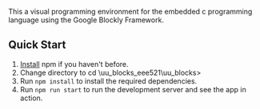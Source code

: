 This a visual programming environment for the embedded c programming language using the Google Blockly Framework.
## Quick Start

1. [Install](https://docs.npmjs.com/downloading-and-installing-node-js-and-npm) npm if you haven't before.
2. Change directory to cd \uu_blocks_eee521\uu_blocks>
3. Run `npm install` to install the required dependencies.
4. Run `npm run start` to run the development server and see the app in action.
